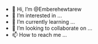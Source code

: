 - 👋 Hi, I’m @Emberehewtarew
- 👀 I’m interested in ...
- 🌱 I’m currently learning ...
- 💞️ I’m looking to collaborate on ...
- 📫 How to reach me ...

<!---
Emberehewtarew/Emberehewtarew is a ✨ special ✨ repository because its `README.md` (this file) appears on your GitHub profile.
You can click the Preview link to take a look at your changes.
--->
